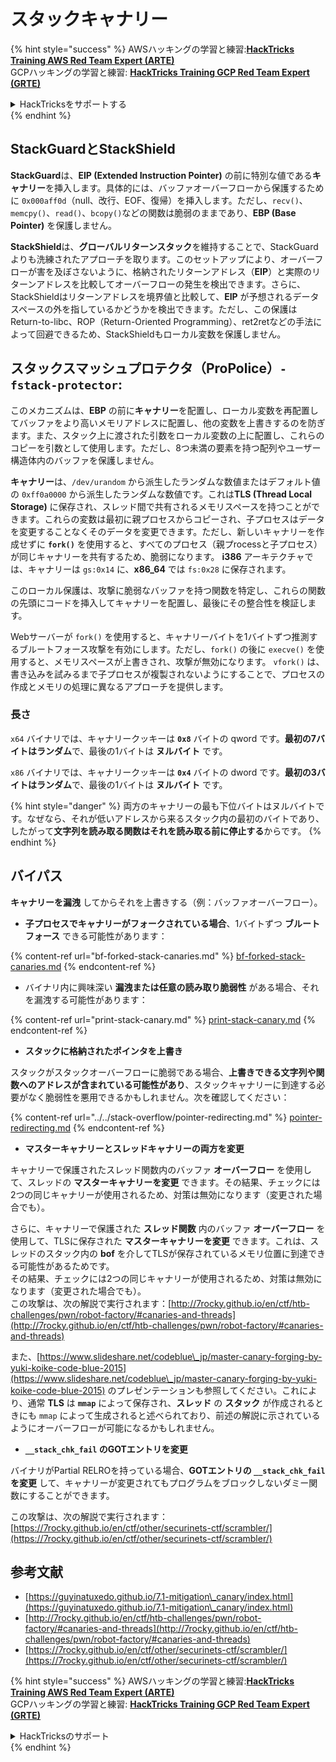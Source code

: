 # スタックキャナリー

{% hint style="success" %}
AWSハッキングの学習と練習:<img src="/.gitbook/assets/arte.png" alt="" data-size="line">[**HackTricks Training AWS Red Team Expert (ARTE)**](https://training.hacktricks.xyz/courses/arte)<img src="/.gitbook/assets/arte.png" alt="" data-size="line">\
GCPハッキングの学習と練習: <img src="/.gitbook/assets/grte.png" alt="" data-size="line">[**HackTricks Training GCP Red Team Expert (GRTE)**<img src="/.gitbook/assets/grte.png" alt="" data-size="line">](https://training.hacktricks.xyz/courses/grte)

<details>

<summary>HackTricksをサポートする</summary>

* [**サブスクリプションプラン**](https://github.com/sponsors/carlospolop)をチェック！
* 💬 [**Discordグループ**](https://discord.gg/hRep4RUj7f)に参加するか、[**telegramグループ**](https://t.me/peass)に参加するか、**Twitter** 🐦 [**@hacktricks\_live**](https://twitter.com/hacktricks\_live)**をフォロー**してください。
* **ハッキングトリックを共有するためにPRを** [**HackTricks**](https://github.com/carlospolop/hacktricks) **と** [**HackTricks Cloud**](https://github.com/carlospolop/hacktricks-cloud) **のGitHubリポジトリに提出する。**

</details>
{% endhint %}

## **StackGuardとStackShield**

**StackGuard**は、**EIP (Extended Instruction Pointer)** の前に特別な値である**キャナリー**を挿入します。具体的には、バッファオーバーフローから保護するために `0x000aff0d`（null、改行、EOF、復帰）を挿入します。ただし、`recv()`、`memcpy()`、`read()`、`bcopy()`などの関数は脆弱のままであり、**EBP (Base Pointer)** を保護しません。

**StackShield**は、**グローバルリターンスタック**を維持することで、StackGuardよりも洗練されたアプローチを取ります。このセットアップにより、オーバーフローが害を及ぼさないように、格納されたリターンアドレス（**EIP**）と実際のリターンアドレスを比較してオーバーフローの発生を検出できます。さらに、StackShieldはリターンアドレスを境界値と比較して、**EIP** が予想されるデータスペースの外を指しているかどうかを検出できます。ただし、この保護はReturn-to-libc、ROP（Return-Oriented Programming）、ret2retなどの手法によって回避できるため、StackShieldもローカル変数を保護しません。

## **スタックスマッシュプロテクタ（ProPolice）`-fstack-protector`:**

このメカニズムは、**EBP** の前に**キャナリー**を配置し、ローカル変数を再配置してバッファをより高いメモリアドレスに配置し、他の変数を上書きするのを防ぎます。また、スタック上に渡された引数をローカル変数の上に配置し、これらのコピーを引数として使用します。ただし、8つ未満の要素を持つ配列やユーザー構造体内のバッファを保護しません。

**キャナリー**は、`/dev/urandom` から派生したランダムな数値またはデフォルト値の `0xff0a0000` から派生したランダムな数値です。これは**TLS (Thread Local Storage)** に保存され、スレッド間で共有されるメモリスペースを持つことができます。これらの変数は最初に親プロセスからコピーされ、子プロセスはデータを変更することなくそのデータを変更できます。ただし、新しいキャナリーを作成せずに **`fork()`** を使用すると、すべてのプロセス（親プrocessと子プロセス）が同じキャナリーを共有するため、脆弱になります。 **i386** アーキテクチャでは、キャナリーは `gs:0x14` に、**x86\_64** では `fs:0x28` に保存されます。

このローカル保護は、攻撃に脆弱なバッファを持つ関数を特定し、これらの関数の先頭にコードを挿入してキャナリーを配置し、最後にその整合性を検証します。

Webサーバーが `fork()` を使用すると、キャナリーバイトを1バイトずつ推測するブルートフォース攻撃を有効にします。ただし、`fork()` の後に `execve()` を使用すると、メモリスペースが上書きされ、攻撃が無効になります。 `vfork()` は、書き込みを試みるまで子プロセスが複製されないようにすることで、プロセスの作成とメモリの処理に異なるアプローチを提供します。

### 長さ

`x64` バイナリでは、キャナリークッキーは **`0x8`** バイトの qword です。**最初の7バイトはランダム**で、最後の1バイトは **ヌルバイト** です。

`x86` バイナリでは、キャナリークッキーは **`0x4`** バイトの dword です。**最初の3バイトはランダム**で、最後の1バイトは **ヌルバイト** です。

{% hint style="danger" %}
両方のキャナリーの最も下位バイトはヌルバイトです。なぜなら、それが低いアドレスから来るスタック内の最初のバイトであり、したがって**文字列を読み取る関数はそれを読み取る前に停止する**からです。
{% endhint %}

## バイパス

**キャナリーを漏洩** してからそれを上書きする（例：バッファオーバーフロー）。

* **子プロセスでキャナリーがフォークされている場合**、1バイトずつ **ブルートフォース** できる可能性があります：

{% content-ref url="bf-forked-stack-canaries.md" %}
[bf-forked-stack-canaries.md](bf-forked-stack-canaries.md)
{% endcontent-ref %}

* バイナリ内に興味深い **漏洩または任意の読み取り脆弱性** がある場合、それを漏洩する可能性があります：

{% content-ref url="print-stack-canary.md" %}
[print-stack-canary.md](print-stack-canary.md)
{% endcontent-ref %}

* **スタックに格納されたポインタを上書き**

スタックがスタックオーバーフローに脆弱である場合、**上書きできる文字列や関数へのアドレスが含まれている可能性があり**、スタックキャナリーに到達する必要がなく脆弱性を悪用できるかもしれません。次を確認してください：

{% content-ref url="../../stack-overflow/pointer-redirecting.md" %}
[pointer-redirecting.md](../../stack-overflow/pointer-redirecting.md)
{% endcontent-ref %}

* **マスターキャナリーとスレッドキャナリーの両方を変更**

キャナリーで保護されたスレッド関数内のバッファ **オーバーフロー** を使用して、スレッドの **マスターキャナリーを変更** できます。その結果、チェックには2つの同じキャナリーが使用されるため、対策は無効になります（変更された場合でも）。

さらに、キャナリーで保護された **スレッド関数** 内のバッファ **オーバーフロー** を使用して、TLSに保存された **マスターキャナリーを変更** できます。これは、スレッドのスタック内の **bof** を介してTLSが保存されているメモリ位置に到達できる可能性があるためです。\
その結果、チェックには2つの同じキャナリーが使用されるため、対策は無効になります（変更された場合でも）。\
この攻撃は、次の解説で実行されます：[http://7rocky.github.io/en/ctf/htb-challenges/pwn/robot-factory/#canaries-and-threads](http://7rocky.github.io/en/ctf/htb-challenges/pwn/robot-factory/#canaries-and-threads)

また、[https://www.slideshare.net/codeblue\_jp/master-canary-forging-by-yuki-koike-code-blue-2015](https://www.slideshare.net/codeblue\_jp/master-canary-forging-by-yuki-koike-code-blue-2015) のプレゼンテーションも参照してください。これにより、通常 **TLS** は **`mmap`** によって保存され、**スレッド** の **スタック** が作成されるときにも `mmap` によって生成されると述べられており、前述の解説に示されているようにオーバーフローが可能になるかもしれません。

* **`__stack_chk_fail` のGOTエントリを変更**

バイナリがPartial RELROを持っている場合、**GOTエントリの `__stack_chk_fail` を変更** して、キャナリーが変更されてもプログラムをブロックしないダミー関数にすることができます。

この攻撃は、次の解説で実行されます：[https://7rocky.github.io/en/ctf/other/securinets-ctf/scrambler/](https://7rocky.github.io/en/ctf/other/securinets-ctf/scrambler/)
## 参考文献

* [https://guyinatuxedo.github.io/7.1-mitigation\_canary/index.html](https://guyinatuxedo.github.io/7.1-mitigation\_canary/index.html)
* [http://7rocky.github.io/en/ctf/htb-challenges/pwn/robot-factory/#canaries-and-threads](http://7rocky.github.io/en/ctf/htb-challenges/pwn/robot-factory/#canaries-and-threads)
* [https://7rocky.github.io/en/ctf/other/securinets-ctf/scrambler/](https://7rocky.github.io/en/ctf/other/securinets-ctf/scrambler/)

{% hint style="success" %}
AWSハッキングの学習と練習:<img src="/.gitbook/assets/arte.png" alt="" data-size="line">[**HackTricks Training AWS Red Team Expert (ARTE)**](https://training.hacktricks.xyz/courses/arte)<img src="/.gitbook/assets/arte.png" alt="" data-size="line">\
GCPハッキングの学習と練習: <img src="/.gitbook/assets/grte.png" alt="" data-size="line">[**HackTricks Training GCP Red Team Expert (GRTE)**<img src="/.gitbook/assets/grte.png" alt="" data-size="line">](https://training.hacktricks.xyz/courses/grte)

<details>

<summary>HackTricksのサポート</summary>

* [**サブスクリプションプラン**](https://github.com/sponsors/carlospolop)をチェック！
* 💬 [**Discordグループ**](https://discord.gg/hRep4RUj7f)または [**telegramグループ**](https://t.me/peass)に**参加**するか、**Twitter** 🐦 [**@hacktricks\_live**](https://twitter.com/hacktricks\_live)**をフォロー**してください。
* **HackTricks**と**HackTricks Cloud**のGitHubリポジトリにPRを提出して、ハッキングトリックを共有してください。

</details>
{% endhint %}
